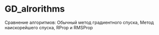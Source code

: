 # GD_alrorithms
Сравнение алгоритмов: Обычный метод градиентного спуска, Метод наискорейшего спуска, RProp и RMSProp
